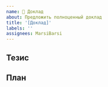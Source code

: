 ```yaml
---
name: 🚀 Доклад
about: Предложить полноценный доклад
title: '[Доклад]'
labels: ''
assignees: MarsiBarsi
---
```


## Тезис

<!-- О чем доклад? -->

## План

<!-- Примерный план доклада -->
